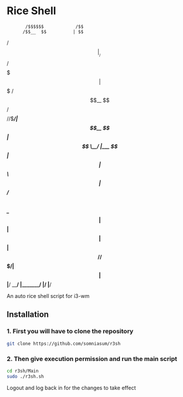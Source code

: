  

# Rice Shell

           /$$$$$$            /$$      
          /$$__  $$          | $$      
  /$$$$$$|__/  \ $$  /$$$$$$$| $$$$$$$ 
 /$$__  $$  /$$$$$/ /$$_____/| $$__  $$
| $$  \__/ |___  $$|  $$$$$$ | $$  \ $$
| $$      /$$  \ $$ \____  $$| $$  | $$
| $$     |  $$$$$$/ /$$$$$$$/| $$  | $$
|__/      \______/ |_______/ |__/  |__/
                                       
                                       
An auto rice shell script for i3-wm 

## Installation

### 1. First you will have to clone the repository

```bash
git clone https://github.com/somniasum/r3sh
```

### 2. Then give execution permission and run the main script 
```bash
cd r3sh/Main
sudo ./r3sh.sh 
```
Logout and log back in for the changes to take effect
